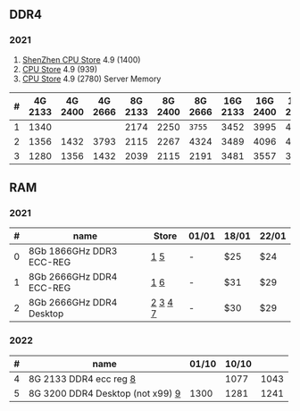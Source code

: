 ## DDR4

### 2021

1. [ShenZhen CPU Store](https://aliexpress.ru/item/4000770450335.html?af=135875_1&utm_campaign=135875_1&aff_platform=portals-tool&utm_medium=cpa&afref=https%3A%2F%2Fwww.youtube.com&cn=42qm3xvfgdiywza0sbkr49cwz3lqxh6f&dp=v5_42qm3xvfgdiywza0sbkr49cwz3lqxh6f&cv=38517779&product_id=4000770450335&sk=_d7Wwn2s&aff_trace_key=c452da159b6b4031a0c62f29c92617e0-1609255995355-07879-_d7Wwn2s&terminal_id=e8b38080e7fc4bdb979c7f012f1f8489&utm_source=epn&utm_content=38517779&sku_id=10000007639054720) 4.9 (1400)
2. [CPU Store](https://www.aliexpress.com/item/4000542795972.html?af=135875_1&utm_campaign=135875_1&aff_platform=api&utm_medium=cpa&afref=https%3A%2F%2Fwww.youtube.com&cn=42qm3xvfdh766o6nmo1gp4yiyz8iztfl&dp=v5_42qm3xvfdh766o6nmo1gp4yiyz8iztfl&cv=38606168&product_id=4000542795972&sk=_d7G4VpN&aff_trace_key=398d74bbe56e4fb9a9020bcea669db33-1609255995427-07802-_d7G4VpN&terminal_id=e8b38080e7fc4bdb979c7f012f1f8489&utm_source=epn&utm_content=38606168) 4.9 (939)
3. [CPU Store](https://aliexpress.ru/item/4000595417045.html?spm=a2g0o.detail.0.0.290c4fb5fIW1hw&gps-id=pcDetailCartBuyAlsoBuy&scm=1007.12908.197732.0&scm_id=1007.12908.197732.0&scm-url=1007.12908.197732.0&pvid=edd57ee4-a2f4-4391-b0a0-e71306b2ac76&_t=gps-id:pcDetailCartBuyAlsoBuy,scm-url:1007.12908.197732.0,pvid:edd57ee4-a2f4-4391-b0a0-e71306b2ac76,tpp_buckets:21387%230%23183380%230&sku_id=10000003716758506) 4.9 (2780) Server Memory

| # | 4G 2133 | 4G 2400 | 4G 2666 | 8G 2133 | 8G 2400 | 8G 2666 | 16G 2133 | 16G 2400 | 16G 2666 | 32G 2133 | 32G 2400 | 32G 2666 | 8G 3200 | 16G 3200 |
| --- | --- | --- | --- | --- | --- | --- | --- | --- | --- | --- | --- | --- | --- | --- |
| 1 | 1340 |  |  | 2174 | 2250 | `3755` | 3452 | 3995 | 4894 |  | 7549 |
| 2 | 1356 | 1432 | 3793 | 2115 | 2267 | 4324 | 3489 | 4096 | 4931 | 7275 | 7578 | 9559 |
| 3 | 1280 | 1356 | 1432 | 2039 | 2115 | 2191 | 3481 | 3557 | 3663 | 7047 | 7275 | 7578 | 2267 | 3784 |

## RAM

### 2021

| # | name | Store | 01/01 | 18/01 | 22/01 |
| --- | --- | --- | --- | --- | --- |
| 0 | 8Gb 1866GHz DDR3 ECC-REG | [1](https://aliexpress.ru/item/32858884585.html 'AliExpress - Yao Yue Store') [5](https://www.aliexpress.com/item/32831327978.html 'AliExpress - adkg816 Store') | - | $25 | $24 |
| 1 | 8Gb 2666GHz DDR4 ECC-REG | [1](https://aliexpress.ru/item/33009776003.html 'AliExpress - Yao Yue Store') [6](https://www.aliexpress.com/item/4000595417045.html 'AliExpress - CPU Store') | - | $31 | $29 |
| 2 | 8Gb 2666GHz DDR4 Desktop | [2](https://www.aliexpress.com/item/1005001627188360.html 'AliExpress - RASALAS - RA Store') [3](https://www.aliexpress.com/item/32963414963.html 'AliExpress - TANBASSH - TANBASSH Official Store') [4](https://aliexpress.ru/item/4000796954250.html 'AliExpress - Kingston - YONGXINSHENG YongXinSheng Store') [7](https://aliexpress.ru/item/4001056861459.html 'AliExpress - ANKOWALL - YksMemory Store') | - | $30 | $29 |

### 2022

| # | name | 01/10 | 10/10 |  |
| --- | --- | --- | --- | --- |
| 4 | 8G 2133 DDR4 ecc reg [8](https://aliexpress.ru/item/33002249520.html?mp=1&af=1954_135875&utm_campaign=1954_135875&aff_platform=api-new-link-generate&utm_medium=cpa&sku_id=67026594747&cn=2100rl51ah8e5gsz1tc9kq8a3k4siaze&dp=2100rl51ah8e5gsz1tc9kq8a3k4siaze&aff_fcid=3d7c181aa11f406ebf0cc01e21038fac-1668093642124-04754-_DDAEUwn&cv=2&aff_fsk=_DDAEUwn&_ga=2.117540301.510373177.1611083075-5041542.1602591723&sk=_DDAEUwn&aff_trace_key=3d7c181aa11f406ebf0cc01e21038fac-1668093642124-04754-_DDAEUwn&terminal_id=73a0bf6c07d04febac9c1608e82e7bc7&utm_source=aerkol&utm_content=2 'RE Store') |  | 1077 | 1043 |
| 5 | 8G 3200 DDR4 Desktop (not x99) [9](https://aliexpress.ru/item/1005004564683502.html?af=1954_135875&utm_campaign=1954_135875&aff_platform=api-new-link-generate&utm_medium=cpa&cn=20rurl51qjb49mgq7tuin40t6oqo7dsy&dp=20rurl51qjb49mgq7tuin40t6oqo7dsy&aff_fcid=0bef7cfb26c14529a0a1c17866c546c6-1668094220141-03011-_DdxHbVt&cv=2&aff_fsk=_DdxHbVt&_ga=2.53962600.1924392999.1667251813-772183988.1645731011&sk=_DdxHbVt&aff_trace_key=0bef7cfb26c14529a0a1c17866c546c6-1668094220141-03011-_DdxHbVt&terminal_id=73a0bf6c07d04febac9c1608e82e7bc7&utm_source=aerkol&utm_content=2&sku_id=12000029639412928 'BillionR Store') | 1300 | 1281 | 1241 |

